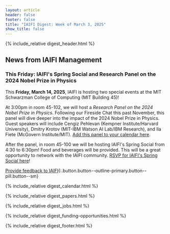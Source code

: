 ```yaml
---
layout: article
header: false
footer: false
title: "IAIFI Digest: Week of March 3, 2025"
show_title: false
--- 
```


{% include_relative digest_header.html %}

## News from IAIFI Management

### This Friday: IAIFI's Spring Social and Research Panel on the 2024 Nobel Prize in Physics

This **Friday, March 14, 2025**, IAIFI is hosting two special events at the MIT Schwarzman College of Computing (MIT Building 45)!

At 3:00pm in room 45-102, we will host a *Research Panel on the 2024 Nobel Prize in Physics*. Following our Fireside Chat this past November, this panel will dive deeper into the impact of the 2024 Nobel Prize in Physics. Guest speakers will include Cengiz Pehlevan (Kempner Institute/Harvard University), Dmitry Krotov (MIT-IBM Watson AI Lab/IBM Research), and Ila Fiete (McGovern Institute/MIT). [Add this panel to your calendar here](https://calendar.google.com/calendar/event?action=TEMPLATE&tmeid=NDN2ZDBja3Bwa29pNTQzNXVibjlmbnRkY3ZfMjAyNTA0MTFUMTgwMDAwWiBjNnA3MjAwZHBuMTRzbTUzajAxYTFldnA4OEBn&tmsrc=c6p7200dpn14sm53j01a1evp88%40group.calendar.google.com). 

After the panel, in room 45-100 we will be hosting IAIFI's Spring Social from 4:30 to 6:30pm! Food and beverages will be provided. This will be a great opportunity to network with the IAIFI community. [RSVP for IAIFI's Spring Social here](https://app.smartsheet.com/b/form/0f9551fa24ee4336851a7e88709a25e5)!

[Provide feedback to IAIFI](https://forms.gle/hk2mrqjaLY8nCZrE6){:.button.button--outline-primary.button--pill.button--sm}

{% include_relative digest_calendar.html %}

{% include_relative digest_papers.html %}
 
{% include_relative digest_jobs.html %}

{% include_relative digest_funding-opportunities.html %}

{% include_relative digest_footer.html %}
